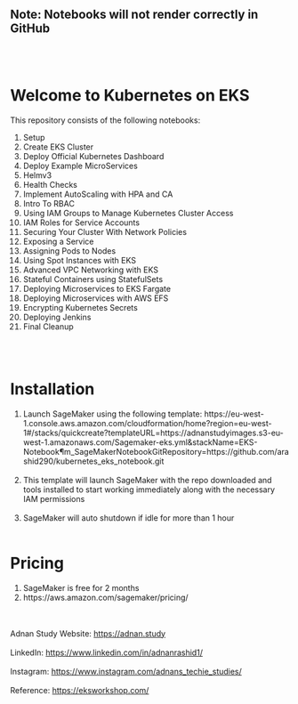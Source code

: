 
<h2> Note: Notebooks will not render correctly in GitHub </h2>
<br><br>

<h1> Welcome to Kubernetes on EKS </h1>

This repository consists of the following notebooks:
<ol>
    
<li>Setup
<li>Create EKS Cluster
<li>Deploy Official Kubernetes Dashboard
<li>Deploy Example MicroServices
<li>Helmv3
<li>Health Checks
<li>Implement AutoScaling with HPA and CA
<li>Intro To RBAC
<li>Using IAM Groups to Manage Kubernetes Cluster Access
<li>IAM Roles for Service Accounts
<li>Securing Your Cluster With Network Policies
<li>Exposing a Service
<li>Assigning Pods to Nodes
<li>Using Spot Instances with EKS
<li>Advanced VPC Networking with EKS
<li>Stateful Containers using StatefulSets
<li>Deploying Microservices to EKS Fargate
<li>Deploying Microservices with AWS EFS
<li>Encrypting Kubernetes Secrets
<li> Deploying Jenkins
<li>Final Cleanup
</ol>


<br><br>

<h1> Installation </h1>

<ol>
<li> Launch SageMaker using the following template: https://eu-west-1.console.aws.amazon.com/cloudformation/home?region=eu-west-1#/stacks/quickcreate?templateURL=https://adnanstudyimages.s3-eu-west-1.amazonaws.com/Sagemaker-eks.yml&stackName=EKS-Notebook&param_SageMakerNotebookGitRepository=https://github.com/arashid290/kubernetes_eks_notebook.git
<br><br>
<li>This template will launch SageMaker with the repo downloaded and tools installed to start working immediately along with the necessary IAM permissions<br><br>
<li> SageMaker will auto shutdown if idle for more than 1 hour <br><br>
</ol>

<h1> Pricing </h1>
<ol>
<li> SageMaker is free for 2 months </li>
<li> https://aws.amazon.com/sagemaker/pricing/
</ol>

<br><br> Adnan Study Website: https://adnan.study
<br><br> LinkedIn: https://www.linkedin.com/in/adnanrashid1/
<br><Br> Instagram: https://www.instagram.com/adnans_techie_studies/
<br><br> Reference: https://eksworkshop.com/
    
